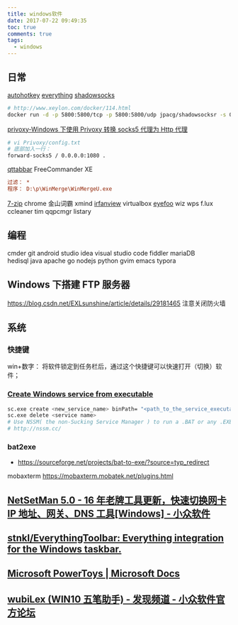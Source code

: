 ```yaml
---
title: windows软件
date: 2017-07-22 09:49:35
toc: true
comments: true
tags:
  - windows
---
```


## 日常

[autohotkey](https://autohotkey.com/)
[everything](https://www.voidtools.com/)
[shadowsocks](https://github.com/shadowsocks)

```sh
# http://www.xeylon.com/docker/114.html
docker run -d -p 5800:5800/tcp -p 5800:5800/udp jpacg/shadowsocksr -s 0.0.0.0 -p 5800 -k 密码 -m aes-256-cfb
```

[privoxy-Windows 下使用 Privoxy 转换 socks5 代理为 Http 代理](https://tzrgaga.github.io/2017/04/12/forward-socks-by-privoxy/)

```sh
# vi Privoxy/config.txt
# 底部加入一行：
forward-socks5 / 0.0.0.0:1080 .
```

[qttabbar](https://sourceforge.net/projects/qttabbar/files/)
FreeCommander XE

```ini
过滤： *
程序： D:\p\WinMerge\WinMergeU.exe
```

[7-zip](http://www.7-zip.org/)
chrome
金山词霸
xmind
[irfanview](http://www.irfanview.com/)
virtualbox
[eyefoo](http://eyefoo.com/)
wiz
wps
f.lux
ccleaner
tim
qqpcmgr
listary

## 编程

cmder
git
android studio
idea
visual studio code
fiddler
mariaDB  
hedisql
java
apache
go
nodejs
python
gvim
emacs
typora

## Windows 下搭建 FTP 服务器

https://blog.csdn.net/EXLsunshine/article/details/29181465
注意关闭防火墙

## 系统

### 快捷键

win+数字： 将软件锁定到任务栏后，通过这个快捷键可以快速打开（切换）软件；

### [Create Windows service from executable](https://stackoverflow.com/questions/3582108/create-windows-service-from-executable)

```bash
sc.exe create <new_service_name> binPath= "<path_to_the_service_executable>"
sc.exe delete <service name>
# Use NSSM( the non-Sucking Service Manager ) to run a .BAT or any .EXE file as a service.
# http://nssm.cc/
```

### bat2exe

- https://sourceforge.net/projects/bat-to-exe/?source=typ_redirect

mobaxterm
https://mobaxterm.mobatek.net/plugins.html

## [NetSetMan 5.0 - 16 年老牌工具更新，快速切换网卡 IP 地址、网关、DNS 工具[Windows] - 小众软件](https://www.appinn.com/netsetman-5/)

## [stnkl/EverythingToolbar: Everything integration for the Windows taskbar.](https://github.com/stnkl/EverythingToolbar)

## [Microsoft PowerToys | Microsoft Docs](https://docs.microsoft.com/zh-cn/windows/powertoys/)

## [wubiLex (WIN10 五笔助手) - 发现频道 - 小众软件官方论坛](https://meta.appinn.net/t/topic/15637)
